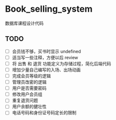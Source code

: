 # Book_selling_system
数据库课程设计代码

## TODO

- [ ] 会员钱不够，买书时显示 undefined
- [ ] 适当写一些注释，方便以后 review
- [ ] 将 出售 和 退货 功能定义为存储过程，简化后端代码
- [ ] 增加少量自己编写的入场、出场动画
- [ ] 完成会员等级的逻辑
- [ ] 管理员改密的逻辑
- [ ] 用户是否需要密码
- [ ] 修改用户会员组
- [ ] 重复退货问题
- [ ] 用户余额的健壮性
- [ ] 电话号码和身份证号码定长的限制
